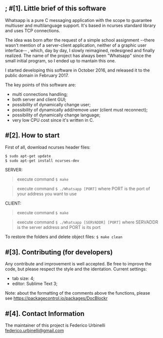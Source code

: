 ;
#[1]. Little brief of this software
----------------------------------

Whatsapp is a pure C messaging application with the scope to guarantee multiuser and multilanguage support.
It's based in ncurses standard library and uses TCP connections.

The idea was born after the request of a simple school assignment --there wasn't mention of a server-client application, neither of a graphic user interface-- , which, day by day, I slowly reimagined, redesigned and finally realized.
The name of the project has always been "Whatsapp" since the small initial program, so I ended up to mantain this one.

I started developing this software in October 2016, and released it to the public domain in February 2017.

The key points of this software are:
- multi connections handling;
- both server and client GUI;
- possibility of dynamically change user;
- possibility of dynamically add/remove user (client must reconnect);
- possibility of dynamically change language;
- very low CPU cost since it's written in C.


#[2]. How to start
-----------------

First of all, download ncurses header files:
```sh
$ sudo apt-get update
$ sudo apt-get install ncurses-dev
```
SERVER:
> execute command `$ make`

> execute command `$ ./Whatsapp [PORT]` where PORT is the port of your address you want to use

CLIENT:
> execute command `$ make`

> execute command `$ ./Whatsapp [SERVADDR] [PORT]` where SERVADDR is the server address and PORT is its port

To restore the folders and delete object files: `$ make clean`


#[3]. Contributing (for developers)
----------------------------------

Any contribute and improvement is well accepted.
Be free to improve the code, but please respect the style and the identation.
Current settings:
- tab size: 4;
- editor: Sublime Text 3;

Note: about the formatting of the comments above the functions, please see <https://packagecontrol.io/packages/DocBlockr>


#[4]. Contact Information
------------------------

The maintainer of this project is Federico Urbinelli <federico.urbinelli@gmail.com>
